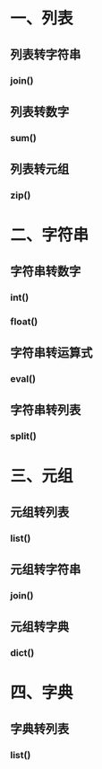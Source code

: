 # 一、列表
## 列表转字符串
### join()
## 列表转数字
### sum()

## 列表转元组
### zip()

# 二、字符串
## 字符串转数字
### int()
### float()
## 字符串转运算式
### eval()
## 字符串转列表
### split()
# 三、元组
## 元组转列表
### list()
## 元组转字符串
### join()
## 元组转字典
### dict()
# 四、字典
## 字典转列表
### list()
